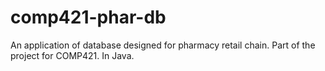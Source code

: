 # comp421-phar-db
An application of database designed for pharmacy retail chain. Part of the project for COMP421.
In Java.
